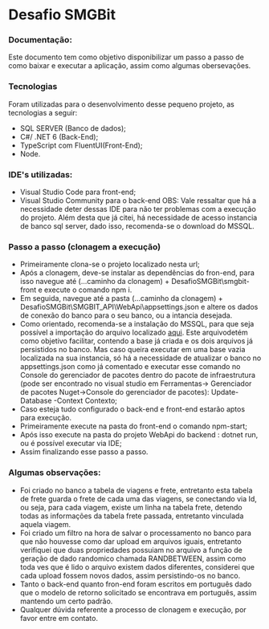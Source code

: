 # Desafio SMGBit
### Documentação:

Este documento tem como objetivo disponibilizar um passo a passo de como baixar e executar a aplicação, assim como algumas obersevações. 


### Tecnologias

Foram utilizadas para o desenvolvimento desse pequeno projeto, as tecnologias a seguir:
- SQL SERVER (Banco de dados);
- C#/ .NET 6 (Back-End);
- TypeScript com FluentUI(Front-End);
- Node.
### IDE's utilizadas:
- Visual Studio Code para front-end;
- Visual Studio Community para o back-end
OBS: Vale ressaltar que há a necessidade deter dessas IDE para não ter problemas com a execução do projeto. Além desta que já citei, há necessidade de acesso instancia de banco sql server, dado isso, recomenda-se o download do MSSQL.

### Passo a passo (clonagem a execução)

- Primeiramente clona-se o projeto localizado nesta url;
- Após a clonagem, deve-se instalar as dependências do fron-end, para isso navegue até (...caminho da clonagem) + DesafioSMGBit\smgbit-front e execute  o comando npm i.
- Em seguida, navegue até a pasta (...caminho da clonagem) + DesafioSMGBit\SMGBIT_API\WebApi\appsettings.json e altere os dados de conexão do banco para o seu banco, ou a intancia desejada.
- Como orientado, recomenda-se a instalação do MSSQL, para que seja possível a importação do arquivo localizado [aqui](https://1drv.ms/u/s!Ak09YU0NDHQthLsmAnq7TN7uszGHpg?e=Kaaw7U). Este arquivodetém como objetivo facilitar, contendo a base já criada e os dois arquivos já persistidos no banco. Mas caso queira executar em uma base vazia localizada na sua instancia, só há a necessidade de atualizar o banco no appsettings.json como já comentado e executar esse comando no Console do gerenciador de pacotes dentro do pacote de infraestrutura (pode ser encontrado no visual studio em Ferramentas-> Gerenciador de pacotes Nuget->Console do gerenciador de pacotes): Update-Database -Context Contexto;
- Caso esteja tudo configurado o back-end e front-end estarão aptos para execução.
- Primeiramente execute na pasta do front-end o comando npm-start;
- Após isso execute na pasta do projeto WebApi do backend : dotnet run, ou é possível executar via IDE;
- Assim finalizando esse passo a passo.


### Algumas observações:
- Foi criado no banco a tabela de viagens e frete, entretanto esta tabela de frete guarda o frete de cada uma das viagens, se conectando via Id, ou seja, para cada viagem, existe um linha na tabela frete, detendo todas as informações da tabela frete passada, entretanto vinculada aquela viagem.
- Foi criado um filtro na hora de salvar o processamento no banco para que não houvesse como dar upload em arquivos iguais, entretanto verifiquei que duas propriedades possuiam no arquivo a função de geração de dado randomico chamada RANDBETWEEN, assim como toda ves que é lido o arquivo existem dados diferentes, considerei que cada upload fossem novos dados, assim persistindo-os no banco.
- Tanto o back-end quanto fron-end foram escritos em português dado que o modelo de retorno solicitado se encontrava em português, assim mantendo um certo padrão.
- Qualquer dúvida referente a processo de clonagem e execução, por favor entre em contato.

